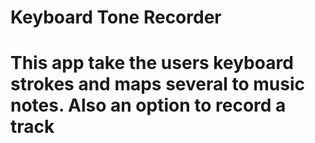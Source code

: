 # Keyboard Tone Recorder

# This app take the users keyboard strokes and maps several to music notes. Also an option to record a track 
